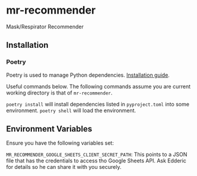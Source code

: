# mr-recommender
Mask/Respirator Recommender

## Installation

### Poetry

Poetry is used to manage Python dependencies. [Installation guide](https://python-poetry.org/docs/#installation).

Useful commands below. The following commands assume you are current working directory is that of `mr-recommender`.

`poetry install` will install dependencies listed in `pyproject.toml` into some environment.
`poetry shell` will load the environment.

## Environment Variables

Ensure you have the following variables set:

`MR_RECOMMENDER_GOOGLE_SHEETS_CLIENT_SECRET_PATH`: This points to a JSON file that has the credentials to access tho Google Sheets API. Ask Edderic for details so he can share it with you securely.
